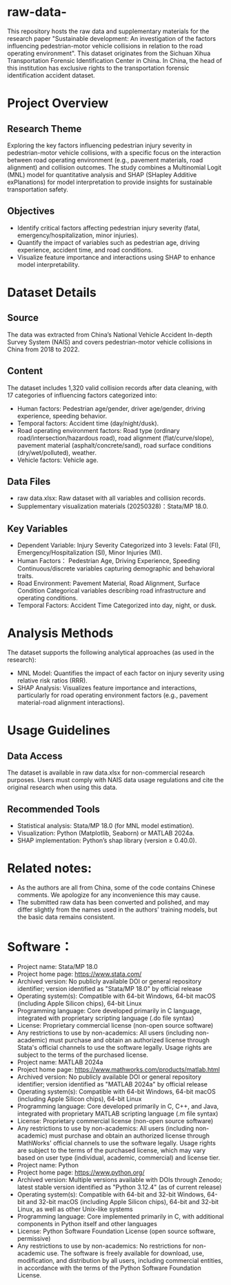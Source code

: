 # raw-data-
This repository hosts the raw data and supplementary materials for the research paper "Sustainable development: An investigation of the factors influencing pedestrian-motor vehicle collisions in relation to the road operating environment". This dataset originates from the Sichuan Xihua Transportation Forensic Identification Center in China. In China, the head of this institution has exclusive rights to the transportation forensic identification accident dataset.
# Project Overview
## Research Theme
Exploring the key factors influencing pedestrian injury severity in pedestrian-motor vehicle collisions, with a specific focus on the interaction between road operating environment (e.g., pavement materials, road alignment) and collision outcomes. The study combines a Multinomial Logit (MNL) model for quantitative analysis and SHAP (SHapley Additive exPlanations) for model interpretation to provide insights for sustainable transportation safety.
## Objectives
- Identify critical factors affecting pedestrian injury severity (fatal, emergency/hospitalization, minor injuries).
- Quantify the impact of variables such as pedestrian age, driving experience, accident time, and road conditions.
- Visualize feature importance and interactions using SHAP to enhance model interpretability.
# Dataset Details
## Source
The data was extracted from China’s National Vehicle Accident In-depth Survey System (NAIS) and covers pedestrian-motor vehicle collisions in China from 2018 to 2022.
## Content
The dataset includes 1,320 valid collision records after data cleaning, with 17 categories of influencing factors categorized into:
- Human factors: Pedestrian age/gender, driver age/gender, driving experience, speeding behavior.
- Temporal factors: Accident time (day/night/dusk).
- Road operating environment factors: Road type (ordinary road/intersection/hazardous road), road alignment (flat/curve/slope), pavement material (asphalt/concrete/sand), road surface conditions (dry/wet/polluted), weather.
- Vehicle factors: Vehicle age.
## Data Files
- raw data.xlsx: Raw dataset with all variables and collision records.
- Supplementary visualization materials (20250328)：Stata/MP 18.0.
## Key Variables
- Dependent Variable: Injury Severity	Categorized into 3 levels: Fatal (FI), Emergency/Hospitalization (SI), Minor Injuries (MI).
- Human Factors： Pedestrian Age, Driving Experience, Speeding	Continuous/discrete variables capturing demographic and behavioral traits.
- Road Environment: Pavement Material, Road Alignment, Surface Condition	Categorical variables describing road infrastructure and operating conditions.
- Temporal Factors: Accident Time	Categorized into day, night, or dusk.
# Analysis Methods
The dataset supports the following analytical approaches (as used in the research):
- MNL Model: Quantifies the impact of each factor on injury severity using relative risk ratios (RRR).
- SHAP Analysis: Visualizes feature importance and interactions, particularly for road operating environment factors (e.g., pavement material-road alignment interactions).
# Usage Guidelines
## Data Access
The dataset is available in raw data.xlsx for non-commercial research purposes. Users must comply with NAIS data usage regulations and cite the original research when using this data.
## Recommended Tools
- Statistical analysis: Stata/MP 18.0 (for MNL model estimation).
- Visualization: Python (Matplotlib, Seaborn) or MATLAB 2024a.
- SHAP implementation: Python’s shap library (version ≥ 0.40.0).
# Related notes:
- As the authors are all from China, some of the code contains Chinese comments. We apologize for any inconvenience this may cause.
- The submitted raw data has been converted and polished, and may differ slightly from the names used in the authors' training models, but the basic data remains consistent.
# Software：
- Project name: Stata/MP 18.0
- Project home page: https://www.stata.com/
- Archived version: No publicly available DOI or general repository identifier; version identified as "Stata/MP 18.0" by official release
- Operating system(s): Compatible with 64-bit Windows, 64-bit macOS (including Apple Silicon chips), 64-bit Linux
- Programming language: Core developed primarily in C language, integrated with proprietary scripting language (.do file syntax)
- License: Proprietary commercial license (non-open source software)
- Any restrictions to use by non-academics: All users (including non-academic) must purchase and obtain an authorized license through Stata's official channels to use the software legally. Usage rights are subject to the terms of the purchased license.
- Project name: MATLAB 2024a
- Project home page: https://www.mathworks.com/products/matlab.html
- Archived version: No publicly available DOI or general repository identifier; version identified as "MATLAB 2024a" by official release
- Operating system(s): Compatible with 64-bit Windows, 64-bit macOS (including Apple Silicon chips), 64-bit Linux
- Programming language: Core developed primarily in C, C++, and Java, integrated with proprietary MATLAB scripting language (.m file syntax)
- License: Proprietary commercial license (non-open source software)
- Any restrictions to use by non-academics: All users (including non-academic) must purchase and obtain an authorized license through MathWorks' official channels to use the software legally. Usage rights are subject to the terms of the purchased license, which may vary based on user type (individual, academic, commercial) and license tier.
- Project name: Python
- Project home page: https://www.python.org/
- Archived version: Multiple versions available with DOIs through Zenodo; latest stable version identified as "Python 3.12.4" (as of current release)
- Operating system(s): Compatible with 64-bit and 32-bit Windows, 64-bit and 32-bit macOS (including Apple Silicon chips), 64-bit and 32-bit Linux, as well as other Unix-like systems
- Programming language: Core implemented primarily in C, with additional components in Python itself and other languages
- License: Python Software Foundation License (open source software, permissive)
- Any restrictions to use by non-academics: No restrictions for non-academic use. The software is freely available for download, use, modification, and distribution by all users, including commercial entities, in accordance with the terms of the Python Software Foundation License.
